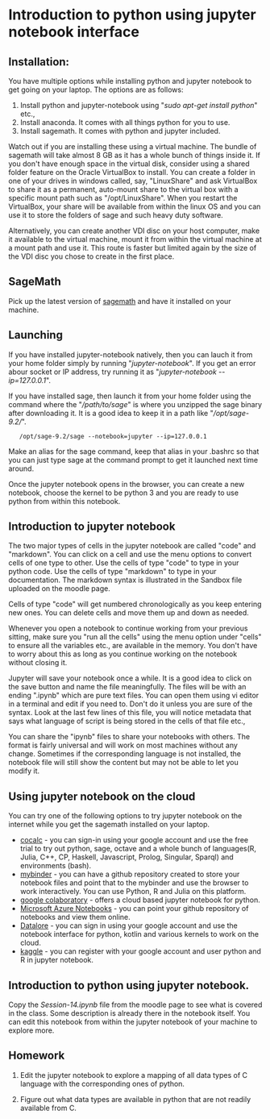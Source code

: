 # Introduction to python using jupyter notebook interface


## Installation:

You have multiple options while installing python and jupyter notebook
to get going on your laptop. The options are as follows:

1.  Install python and jupyter-notebook using "*sudo apt-get install
    python*" etc.,
2.  Install anaconda. It comes with all things python for you to use.
3.  Install sagemath. It comes with python and jupyter included.

Watch out if you are installing these using a virtual machine. The
bundle of sagemath will take almost 8 GB as it has a whole bunch of
things inside it. If you don't have enough space in the virtual disk,
consider using a shared folder feature on the Oracle VirtualBox to
install. You can create a folder in one of your drives in windows
called, say, "LinuxShare" and ask VirtualBox to share it as a permanent,
auto-mount share to the virtual box with a specific mount path such as
"/opt/LinuxShare". When you restart the VirtualBox, your share will be
available from within the linux OS and you can use it to store the
folders of sage and such heavy duty software.

Alternatively, you can create another VDI disc on your host computer,
make it available to the virtual machine, mount it from within the
virtual machine at a mount path and use it. This route is faster but
limited again by the size of the VDI disc you chose to create in the
first place.

## SageMath

Pick up the latest version of [sagemath](https://www.sagemath.org/) and have it installed on your machine. 

## Launching

If you have installed jupyter-notebook natively, then you can lauch it
from your home folder simply by running "*jupyter-notebook*". If you get
an error abour socket or IP address, try running it as
"*jupyter-notebook \--ip=127.0.0.1*".

If you have installed sage, then launch it from your home folder using
the command where the "*/path/to/sage*" is where you unzipped the sage
binary after downloading it. It is a good idea to keep it in a path like
"*/opt/sage-9.2/*".

       /opt/sage-9.2/sage --notebook=jupyter --ip=127.0.0.1

Make an alias for the sage command, keep that alias in your .bashrc so 
that you can just type sage at the command prompt to get it launched
next time around.

Once the jupyter notebook opens in the browser, you can create a new
notebook, choose the kernel to be python 3 and you are ready to use
python from within this notebook.

## Introduction to jupyter notebook

The two major types of cells in the jupyter notebook are called "code"
and "markdown". You can click on a cell and use the menu options to
convert cells of one type to other. Use the cells of type "code" to type
in your python code. Use the cells of type "markdown" to type in your
documentation. The markdown syntax is illustrated in the Sandbox file
uploaded on the moodle page.

Cells of type "code" will get numbered chronologically as you keep
entering new ones. You can delete cells and move them up and down as
needed.

Whenever you open a notebook to continue working from your previous
sitting, make sure you "run all the cells" using the menu option under
"cells" to ensure all the variables etc., are available in the memory.
You don't have to worry about this as long as you continue working on
the notebook without closing it.

Jupyter will save your notebook once a while. It is a good idea to click
on the save button and name the file meaningfully. The files will be
with an ending ".ipynb" which are pure text files. You can open them
using vi editor in a terminal and edit if you need to. Don't do it
unless you are sure of the syntax. Look at the last few lines of this
file, you will notice metadata that says what language of script is
being stored in the cells of that file etc.,

You can share the "ipynb" files to share your notebooks with others. The
format is fairly universal and will work on most machines without any
change. Sometimes if the corresponding language is not installed, the
notebook file will still show the content but may not be able to let you
modify it.

## Using jupyter notebook on the cloud

You can try one of the following options to try jupyter notebook on the internet while you get the sagemath installed on your laptop.

  * [cocalc](https://cocalc.com/) - you can sign-in using your google account and use the free trial to try out python, sage, octave and a whole bunch of languages(R, Julia, C++, CP, Haskell, Javascript, Prolog, Singular, Sparql) and environments (bash).
  * [mybinder](https://mybinder.org/) - you can have a github repository created to store your notebook files and point that to the mybinder and use the browser to work interactively. You can use Python, R and Julia on this platform.
  * [google colaboratory](https://colab.research.google.com/) - offers a cloud based jupyter notebook for python.
  * [Microsoft Azure Notebooks](https://notebooks.azure.com/) - you can point your github repository of notebooks and view them online.
  * [Datalore](https://datalore.jetbrains.com/) - you can sign in using your google account and use the notebook interface for python, kotlin and various kernels to work on the cloud.
  * [kaggle](https://www.kaggle.com/) - you can register with your google account and user python and R in jupyter notebook.

## Introduction to python using jupyter notebook.

Copy the *Session-14.ipynb* file from the moodle page to see what is
covered in the class. Some description is already there in the notebook
itself. You can edit this notebook from within the jupyter notebook of
your machine to explore more.

## Homework

1. Edit the jupyter notebook to explore a mapping of all data types
of C language with the corresponding ones of python.

2. Figure out what data types are available in python that are not
readily available from C.

